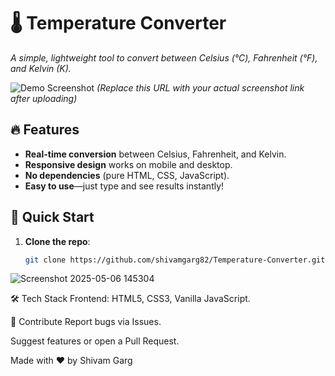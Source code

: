 # 🌡️ Temperature Converter  
*A simple, lightweight tool to convert between Celsius (°C), Fahrenheit (°F), and Kelvin (K).*  

![Demo Screenshot](https://raw.githubusercontent.com/shivamgarg82/Temperature-Converter/main/screenshot.png) *(Replace this URL with your actual screenshot link after uploading)*  

## 🔥 Features  
- **Real-time conversion** between Celsius, Fahrenheit, and Kelvin.  
- **Responsive design** works on mobile and desktop.  
- **No dependencies** (pure HTML, CSS, JavaScript).  
- **Easy to use**—just type and see results instantly!  

## 🚀 Quick Start  
1. **Clone the repo**:  
   ```sh
   git clone https://github.com/shivamgarg82/Temperature-Converter.git

![Screenshot 2025-05-06 145304](https://github.com/user-attachments/assets/f9aaacdb-caf8-477e-b532-ca32c8b0d52d)

🛠️ Tech Stack
Frontend: HTML5, CSS3, Vanilla JavaScript.

🤝 Contribute
Report bugs via Issues.

Suggest features or open a Pull Request.

Made with ❤️ by Shivam Garg
